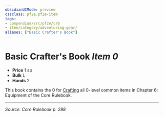 ```yaml
---
obsidianUIMode: preview
cssclass: pf2e,pf2e-item
tags:
- compendium/src/pf2e/crb
- item/category/adventuring-gear/
aliases: ["Basic Crafter's Book"]
---
```

# Basic Crafter's Book *Item 0*  

- **Price** 1 sp
- **Bulk** L
- **Hands** 2

This book contains the 0 for [Crafting](craft.md) all 0-level common items in Chapter 6: Equipment of the Core Rulebook.


---
*Source: Core Rulebook p. 288*